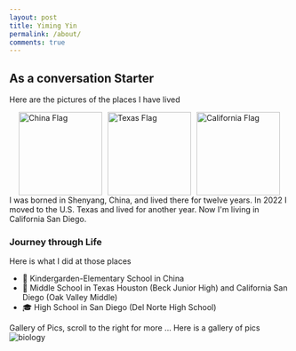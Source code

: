 ```yaml
---
layout: post
title: Yiming Yin
permalink: /about/
comments: true
---
```


## As a conversation Starter
Here are the pictures of the places I have lived
<div style="display: flex; gap: 10px; justify-content: center;">
  <!-- China -->
  <img src="https://flagpedia.net/data/flags/w580/cn.webp" alt="China Flag" style="width:150px; height:auto;">
  
  <!-- Texas -->
  <img src="https://upload.wikimedia.org/wikipedia/commons/f/f7/Flag_of_Texas.svg" alt="Texas Flag" style="width:150px; height:auto;">
  
  <!-- California -->
  <img src="https://upload.wikimedia.org/wikipedia/commons/0/01/Flag_of_California.svg" alt="California Flag" style="width:150px; height:auto;">
</div>
I was borned in Shenyang, China, and lived there for twelve years. In 2022 I moved to the U.S. Texas and lived for another year. Now I'm living in California San Diego.

<comment>

<comment>

### Journey through Life

Here is what I did at those places

- 🏫 Kindergarden-Elementary School in China
- 🏫 Middle School in Texas Houston (Beck Junior High) and California San Diego (Oak Valley Middle)
- 🎓 High School in San Diego (Del Norte High School)


<comment>
Gallery of Pics, scroll to the right for more ...
</comment>
Here is a gallery of pics
<img src=(https://upload.wikimedia.org/wikipedia/commons/3/3f/DNA_double_helix_vertical.png) alt=biology